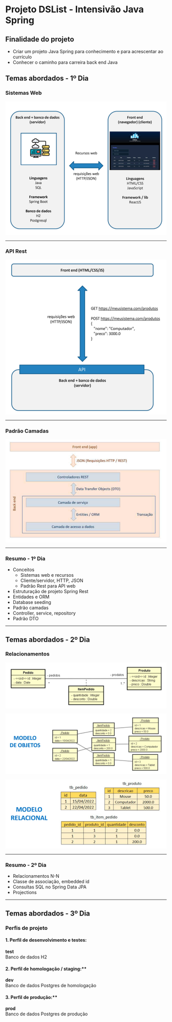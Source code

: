 # Projeto DSList - Intensivão Java Spring

## Finalidade do projeto

* Criar um projeto Java Spring para conhecimento e para acrescentar ao currículo
* Conhecer o caminho para carreira back end Java

## Temas abordados - 1º Dia

### Sistemas Web

![Modelo de domínio DSList](src/main/resources/image/sistemas-web.jpg)

---

### API Rest

![Modelo de domínio DSList](src/main/resources/image/api-rest.jpg)

---

### Padrão Camadas

![Modelo de domínio DSList](src/main/resources/image/padrao-camadas.jpg)

---

### Resumo - 1º Dia

* Conceitos
  * Sistemas web e recursos
  * Cliente/servidor, HTTP, JSON
  * Padrão Rest para API web
* Estruturação de projeto Spring Rest
* Entidades e ORM
* Database seeding
* Padrão camadas
* Controller, service, repository
* Padrão DTO

---

## Temas abordados - 2º Dia

### Relacionamentos

![Modelo de domínio DSList](src/main/resources/image/relacionamentos.jpg)

![Modelo de domínio DSList](src/main/resources/image/relacionamentosModeloObjetos.jpg)

![Modelo de domínio DSList](src/main/resources/image/relacionamentosModeloRelacional.jpg)

---

### Resumo - 2º Dia

* Relacionamentos N-N
* Classe de associação, embedded id
* Consultas SQL no Spring Data JPA
* Projections

---

## Temas abordados - 3º Dia

### Perfis de projeto

#### 1. Perfil de desenvolvimento e testes:
  **test**<br/>
  Banco de dados H2

#### 2. Perfil de homologação / staging:**
  **dev**<br/>
  Banco de dados Postgres de homologação

#### 3. Perfil de produção:**
  **prod**<br/>
  Banco de dados Postgres de produção